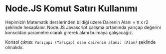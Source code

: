 # Node.JS Komut Satırı Kullanımı

Hepimizin Matematik derslerinden bildiği üzere Dairenin Alanı = π x r2 şeklinde hesaplanır. Node.JS Javascript çalışma ortamında yarıçap değerini konsoldan parametre olarak girerek alanı bulmaya çalışacağız. 

Konsol çıktısı: `Yarıçapı (Yarıçap) olan dairenin alanı: (Alan)` şeklinde olmalıdır.